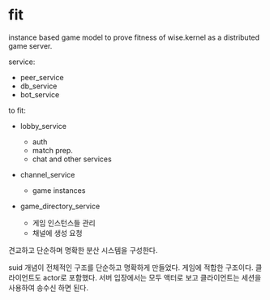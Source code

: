# fit

instance based game model to prove fitness of wise.kernel as a distributed game server. 
 

service:
 - peer_service
 - db_service
 - bot_service


to fit:
 - lobby_service
   - auth
   - match prep.
   - chat and other services

 - channel_service
   - game instances

 - game_directory_service
   - 게임 인스턴스들 관리 
   - 채널에 생성 요청


견교하고 단순하며 명확한 분산 시스템을 구성한다. 

suid 개념이 전체적인 구조를 단순하고 명확하게 만들었다. 
게임에 적합한 구조이다. 클라이언트도 actor로 포함했다. 
서버 입장에서는 모두 액터로 보고 클라이언트는 세션을 사용하여 송수신 하면 된다. 


